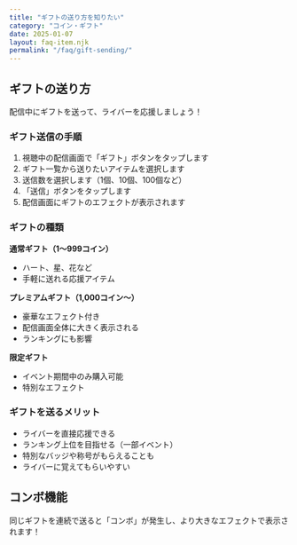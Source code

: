 ```yaml
---
title: "ギフトの送り方を知りたい"
category: "コイン・ギフト"
date: 2025-01-07
layout: faq-item.njk
permalink: "/faq/gift-sending/"
---
```


## ギフトの送り方

配信中にギフトを送って、ライバーを応援しましょう！

### ギフト送信の手順

1. 視聴中の配信画面で「ギフト」ボタンをタップします
2. ギフト一覧から送りたいアイテムを選択します
3. 送信数を選択します（1個、10個、100個など）
4. 「送信」ボタンをタップします
5. 配信画面にギフトのエフェクトが表示されます

### ギフトの種類

**通常ギフト（1〜999コイン）**
- ハート、星、花など
- 手軽に送れる応援アイテム

**プレミアムギフト（1,000コイン〜）**
- 豪華なエフェクト付き
- 配信画面全体に大きく表示される
- ランキングにも影響

**限定ギフト**
- イベント期間中のみ購入可能
- 特別なエフェクト

### ギフトを送るメリット

- ライバーを直接応援できる
- ランキング上位を目指せる（一部イベント）
- 特別なバッジや称号がもらえることも
- ライバーに覚えてもらいやすい

## コンボ機能

同じギフトを連続で送ると「コンボ」が発生し、より大きなエフェクトで表示されます！

